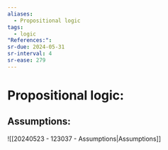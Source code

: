 ```yaml
---
aliases:
  - Propositional logic
tags:
  - logic
"References:": 
sr-due: 2024-05-31
sr-interval: 4
sr-ease: 279
---
```

# Propositional logic: 

## Assumptions: 
![[20240523 - 123037 - Assumptions|Assumptions]]